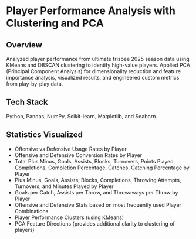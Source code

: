 # Player Performance Analysis with Clustering and PCA

## Overview
Analyzed player performance from ultimate frisbee 2025 season data using KMeans and DBSCAN clustering to identify high-value players. Applied PCA (Principal Component Analysis) for dimensionality reduction and feature importance analysis, visualized results, and engineered custom metrics from play-by-play data.

## Tech Stack
Python, Pandas, NumPy, Scikit-learn, Matplotlib, and Seaborn.

## Statistics Visualized
- Offensive vs Defensive Usage Rates by Player
- Offensive and Defensive Conversion Rates by Player
- Total Plus Minus, Goals, Assists, Blocks, Turnovers, Points Played, Completions, Completion Percentage, Catches, Catching Percentage by Player
- Plus Minus, Goals, Assists, Blocks, Completions, Throwing Attempts, Turnovers, and Minutes Played by Player
- Goals per Catch, Assists per Throw, and Throwaways per Throw by Player
- Offensive and Defensive Stats based on most frequently used Player Combinations
- Player Performance Clusters (using KMeans)
- PCA Feature Directions (provides additional clarity to clustering of players)
